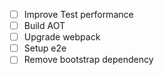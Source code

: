 * [ ] Improve Test performance
* [ ] Build AOT
* [ ] Upgrade webpack
* [ ] Setup e2e
* [ ] Remove bootstrap dependency
